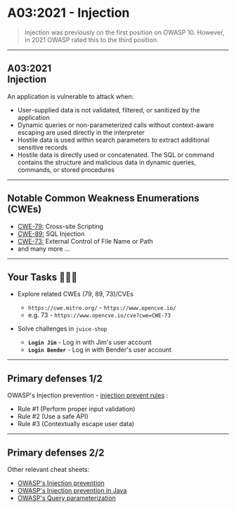 # A03:2021 - Injection

>Injection was previously on the first position on OWASP 10. However, in 2021
OWASP rated this to the third position.

---
## A03:2021<br>Injection

An application is vulnerable to attack when:

- User-supplied data is not validated, filtered, or sanitized by the application<!-- .element: style="font-size:0.8em"-->
- Dynamic queries or non-parameterized calls without context-aware escaping are used directly in the interpreter<!-- .element: style="font-size:0.8em"-->
- Hostile data is used within search parameters to extract additional sensitive records<!-- .element: style="font-size:0.8em"-->
- Hostile data is directly used or concatenated. The SQL or command contains the structure and malicious data in dynamic queries, commands, or stored procedures<!-- .element: style="font-size:0.8em"-->

---
## Notable Common Weakness Enumerations (CWEs)

- [CWE-79:](https://cwe.mitre.org/data/definitions/79.html)
Cross-site Scripting
- [CWE-89:](https://cwe.mitre.org/data/definitions/89.html)
SQL Injection
- [CWE-73:](https://cwe.mitre.org/data/definitions/73.html)
External Control of File Name or Path
- and many more ...

---
## Your Tasks 🧑🏻‍💻

- Explore related CWEs (79, 89, 73)/CVEs
  - `https://cwe.mitre.org/` - `https://www.opencve.io/`<!-- .element: style="font-size:0.8em"-->
  - e.g. 73 - `https://www.opencve.io/cve?cwe=CWE-73`<!-- .element: style="font-size:0.8em"-->

- Solve challenges in `juice-shop`
  - **`Login Jim`** - Log in with Jim's user account
  - **`Login Bender`** - Log in with Bender's user account

---
## Primary defenses 1/2

OWASP's Injection prevention - [injection prevent rules](https://cheatsheetseries.owasp.org/cheatsheets/Injection_Prevention_Cheat_Sheet.html#injection-prevention-rules) :

- Rule #1 (Perform proper input validation)
- Rule #2 (Use a safe API)
- Rule #3 (Contextually escape user data)

---
## Primary defenses 2/2

Other relevant cheat sheets:

- [OWASP's Injection prevention](https://cheatsheetseries.owasp.org/cheatsheets/Injection_Prevention_Cheat_Sheet.html)
- [OWASP's Injection prevention in Java](https://cheatsheetseries.owasp.org/cheatsheets/Injection_Prevention_Cheat_Sheet_in_Java.html)
- [OWASP's Query parameterization](https://cheatsheetseries.owasp.org/cheatsheets/Query_Parameterization_Cheat_Sheet.html)
